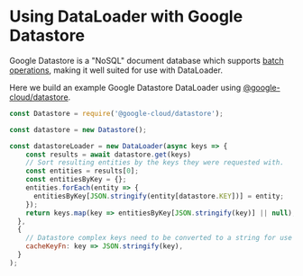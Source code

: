# Using DataLoader with Google Datastore

Google Datastore is a "NoSQL" document database which supports [batch operations](https://cloud.google.com/datastore/docs/concepts/entities#batch_operations),
making it well suited for use with DataLoader.

Here we build an example Google Datastore DataLoader using [@google-cloud/datastore](https://cloud.google.com/nodejs/docs/reference/datastore/1.3.x/Datastore).

```js
const Datastore = require('@google-cloud/datastore');

const datastore = new Datastore();

const datastoreLoader = new DataLoader(async keys => {
    const results = await datastore.get(keys)
    // Sort resulting entities by the keys they were requested with.
    const entities = results[0];
    const entitiesByKey = {};
    entities.forEach(entity => {
      entitiesByKey[JSON.stringify(entity[datastore.KEY])] = entity;
    });
    return keys.map(key => entitiesByKey[JSON.stringify(key)] || null);
  },
  {
    // Datastore complex keys need to be converted to a string for use as cache keys
    cacheKeyFn: key => JSON.stringify(key),
  }
);
```

